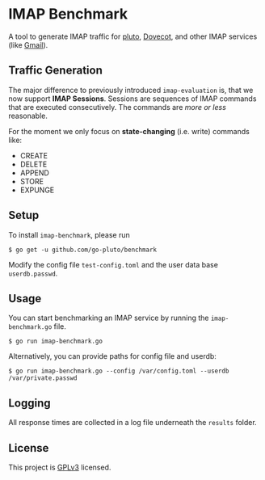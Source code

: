 # IMAP Benchmark

A tool to generate IMAP traffic for [pluto](https://github.com/go-pluto/pluto), [Dovecot](https://www.dovecot.org), and other IMAP services (like [Gmail](https://www.google.com/gmail)).


## Traffic Generation

The major difference to previously introduced `imap-evaluation` is, that we now support **IMAP Sessions**. Sessions are sequences of IMAP commands that are executed consecutively. The commands are *more or less* reasonable.

For the moment we only focus on **state-changing** (i.e. write) commands like:
* CREATE
* DELETE
* APPEND
* STORE
* EXPUNGE


## Setup

To install `imap-benchmark`, please run

```
$ go get -u github.com/go-pluto/benchmark
```

Modify the config file `test-config.toml` and the user data base `userdb.passwd`.


## Usage

You can start benchmarking an IMAP service by running the `imap-benchmark.go` file.

```
$ go run imap-benchmark.go
```

Alternatively, you can provide paths for config file and userdb:

```
$ go run imap-benchmark.go --config /var/config.toml --userdb /var/private.passwd
```


## Logging

All response times are collected in a log file underneath the `results` folder.


## License

This project is [GPLv3](https://github.com/go-pluto/benchmark/blob/master/LICENSE) licensed.
